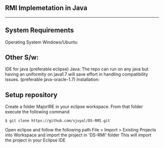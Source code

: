 RMI Implemetation in Java
--------------------
--------------------

System Requirements
-------------------

Operating System
Windows/Ubuntu 

Other S/w:
------------------
IDE for java (preferable eclipse)
Java: The repo can run on any java but having an uniformity on java1.7 will save effort in handling compatibility issues. (preferable java-oracle-1.7)
Installation:

Setup repository
------------------
Create a folder MajorIRE in your eclipse workspace. From that folder execute the following command

    $ git clone https://github.com/sjuyal/DS-RMI.git

Open eclipse and follow the following path 
File > Import > Existing Projects into Workspace and import the project in 'DS-RMI' folder
This will import the project in your Eclipse IDE
